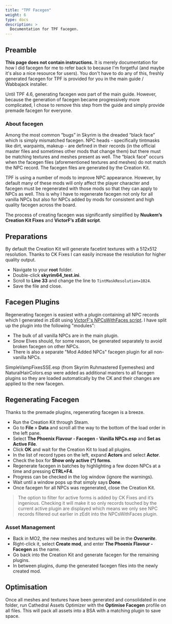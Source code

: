 ```yaml
---
title: "TPF Facegen"
weight: 6
type: docs
description: >
  Documentation for TPF facegen.
---
```


## Preamble

**This page does not contain instructions.** It is merely documentation for how I did facegen for me to refer back to because I'm forgetful (and maybe it's also a nice resource for users). You don't have to do any of this, freshly generated facegen for TPF is provided for you in the main guide / Wabbajack installer.

Until TPF 4.6, generating facegen *was* part of the main guide. However, because the generation of facegen became progressively more complicated, I chose to remove this step from the guide and simply provide premade facegen for everyone.

### About facegen

Among the most common “bugs” in Skyrim is the dreaded “black face” which is simply mismatched facegen. NPC heads - specifically tintmasks like dirt, warpaints, makeup - are defined in their records (in the official master files and sometimes other mods that change them) but there must be matching textures and meshes present as well. The “black face” occurs when the facegen files (aforementioned textures and meshes) do not match the NPC record. The facegen files are generated by the Creation Kit.

TPF is using a number of mods to improve NPC appearance. However, by default many of these mods will only affect the player character and facegen must be regenerated with those mods so that they can apply to NPCs as well. This is why I have to regenerate facegen not only for all vanilla NPCs but also for NPCs added by mods for consistent and high quality facegen across the board.

The process of creating facegen was significantly simplified by **Nuukem’s Creation Kit Fixes** and **VictorF’s zEdit script**.

## Preparations

By default the Creation Kit will generate facetint textures with a 512x512 resolution. Thanks to CK Fixes I can easily increase the resolution for higher quality output.

- Navigate to your **root** folder.
- Double-click **skyrim64_test.ini**.
- Scroll to **Line 33** and change the line to `TintMaskResolution=1024`.
- Save the file and close.

## Facegen Plugins

Regenerating facegen is easiest with a plugin containing all NPC records which I generated in zEdit using [VictorF's NPCsWithFaces script](https://www.nexusmods.com/skyrimspecialedition/mods/26092). I have split up the plugin into the following "modules":

- The bulk of all vanilla NPCs are in the main plugin.
- Snow Elves should, for some reason, be generated separately to avoid broken facegen on other NPCs.
- There is also a separate "Mod Added NPCs" facegen plugin for all non-vanilla NPCs.

SimpleVampFixesSSE.esp (from Skyrim Ruhmastered Eyemeshes) and NaturalHairColors.esp were added as additional masters to all facegen plugins so they are loaded automatically by the CK and their changes are applied to the new facegen.

## Regenerating Facegen

Thanks to the premade plugins, regenerating facegen is a breeze.

- Run the Creation Kit through Steam.
- Go to **File** » **Data** and scroll all the way to the bottom of the load order in the left pane.
- Select **The Phoenix Flavour - Facegen - Vanilla NPCs.esp** and **Set as Active File**.
- Click **OK** and wait for the Creation Kit to load all plugins.
- In the list of record types on the left, expand **Actors** and select **Actor**.
- Check the box for **Show only active (*) forms**.
- Regenerate facegen in batches by highlighting a few dozen NPCs at a time and pressing **CTRL+F4**.
- Progress can be checked in the log window (ignore the warnings).
- Wait until a window pops up that simply says **Done**.
- Once facegen for all NPCs was regenerated, close the Creation Kit.

> The option to filter for active forms is added by CK Fixes and it’s ingenious. Checking it will make it so only records touched by the current active plugin are displayed which means we only see NPC records filtered out earlier in zEdit into the NPCsWithFaces plugin.

### Asset Management

- Back in MO2, the new meshes and textures will be in the ***Overwrite***.
- Right-click it, select **Create mod**, and enter **The Phoenix Flavour - Facegen** as the name.
- Go back into the Creation Kit and generate facegen for the remaining plugins.
- In between plugins, dump the generated facegen files into the newly created mod.

## Optimisation

Once all meshes and textures have been generated and consolidated in one folder, run Cathedral Assets Optimizer with the **Optimise Facegen** profile on all files. This will pack all assets into a BSA with a matching plugin to save space.